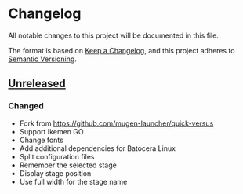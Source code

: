 # Changelog

All notable changes to this project will be documented in this file.

The format is based on [Keep a Changelog](https://keepachangelog.com/en/1.0.0/),
and this project adheres to [Semantic Versioning](https://semver.org/spec/v2.0.0.html).

## [Unreleased]

### Changed

- Fork from https://github.com/mugen-launcher/quick-versus
- Support Ikemen GO
- Change fonts
- Add additional dependencies for Batocera Linux
- Split configuration files
- Remember the selected stage
- Display stage position
- Use full width for the stage name

[Unreleased]: https://github.com/ikemen-launcher/quick-versus/compare/04613475d356f64b9a17af8401c3be11209536c7...HEAD
